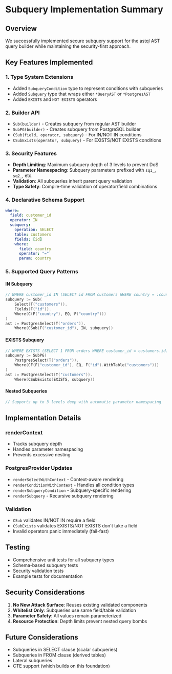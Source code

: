 # Subquery Implementation Summary

## Overview
We successfully implemented secure subquery support for the astql AST query builder while maintaining the security-first approach.

## Key Features Implemented

### 1. Type System Extensions
- Added `SubqueryCondition` type to represent conditions with subqueries
- Added `Subquery` type that wraps either `*QueryAST` or `*PostgresAST`
- Added `EXISTS` and `NOT EXISTS` operators

### 2. Builder API
- `Sub(builder)` - Creates subquery from regular AST builder
- `SubPG(builder)` - Creates subquery from PostgreSQL builder  
- `CSub(field, operator, subquery)` - For IN/NOT IN conditions
- `CSubExists(operator, subquery)` - For EXISTS/NOT EXISTS conditions

### 3. Security Features
- **Depth Limiting**: Maximum subquery depth of 3 levels to prevent DoS
- **Parameter Namespacing**: Subquery parameters prefixed with `sq1_`, `sq2_`, etc.
- **Validation**: All subqueries inherit parent query validation
- **Type Safety**: Compile-time validation of operator/field combinations

### 4. Declarative Schema Support
```yaml
where:
  field: customer_id
  operator: IN
  subquery:
    operation: SELECT
    table: customers
    fields: [id]
    where:
      field: country
      operator: "="
      param: country
```

### 5. Supported Query Patterns

#### IN Subquery
```go
// WHERE customer_id IN (SELECT id FROM customers WHERE country = :country)
subquery := Sub(
    Select(T("customers")).
    Fields(F("id")).
    Where(C(F("country"), EQ, P("country")))
)
ast := PostgresSelect(T("orders")).
    Where(CSub(F("customer_id"), IN, subquery))
```

#### EXISTS Subquery
```go
// WHERE EXISTS (SELECT 1 FROM orders WHERE customer_id = customers.id)
subquery := SubPG(
    PostgresSelect(T("orders")).
    Where(CF(F("customer_id"), EQ, F("id").WithTable("customers")))
)
ast := PostgresSelect(T("customers")).
    Where(CSubExists(EXISTS, subquery))
```

#### Nested Subqueries
```go
// Supports up to 3 levels deep with automatic parameter namespacing
```

## Implementation Details

### renderContext
- Tracks subquery depth
- Handles parameter namespacing
- Prevents excessive nesting

### PostgresProvider Updates
- `renderSelectWithContext` - Context-aware rendering
- `renderConditionWithContext` - Handles all condition types
- `renderSubqueryCondition` - Subquery-specific rendering
- `renderSubquery` - Recursive subquery rendering

### Validation
- `CSub` validates IN/NOT IN require a field
- `CSubExists` validates EXISTS/NOT EXISTS don't take a field
- Invalid operators panic immediately (fail-fast)

## Testing
- Comprehensive unit tests for all subquery types
- Schema-based subquery tests
- Security validation tests
- Example tests for documentation

## Security Considerations
1. **No New Attack Surface**: Reuses existing validated components
2. **Whitelist Only**: Subqueries use same field/table validation
3. **Parameter Safety**: All values remain parameterized
4. **Resource Protection**: Depth limits prevent nested query bombs

## Future Considerations
- Subqueries in SELECT clause (scalar subqueries)
- Subqueries in FROM clause (derived tables)
- Lateral subqueries
- CTE support (which builds on this foundation)